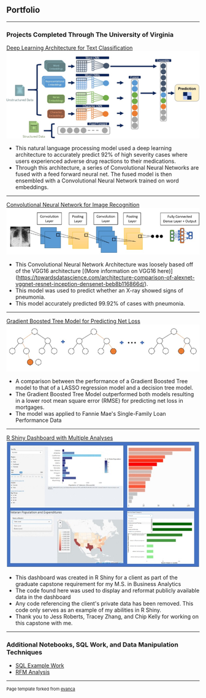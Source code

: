 ## Portfolio

---

### Projects Completed Through The University of Virginia

[Deep Learning Architecture for Text Classification](https://github.com/jas2jn/DeepLearningTextClassification/)
<img src="images/DeepLearningArchitectureImage.jpg?raw=true"/>
- This natural language processing model used a deep learning architecture to accurately predict 92% of high severity cases where users experienced adverse drug reactions to their medications.
- Through this architecture, a series of Convolutional Neural Networks are fused with a feed forward neural net. The fused model is then ensembled with a Convolutional Neural Network trained on word embeddings.
---
[Convolutional Neural Network for Image Recognition](https://github.com/jas2jn/CNN-for-Image-Recognition/)
<img src="images/CNNImage.jpg?raw=true"/>
- This Convolutional Neural Network Architecture was loosely based off of the VGG16 architecture [(More information on VGG16 here)] (https://towardsdatascience.com/architecture-comparison-of-alexnet-vggnet-resnet-inception-densenet-beb8b116866d/).
- This model was used to predict whether an X-ray showed signs of pneumonia. 
- This model accurately predicted 99.92% of cases with pneumonia.
---
[Gradient Boosted Tree Model for Predicting Net Loss](https://github.com/jas2jn/GradientBoostingNetLoss/)
<img src="images/GradientBoosting.jpg?raw=true"/>
- A comparison between the performance of a Gradient Boosted Tree model to that of a LASSO regression model and a decision tree model.
- The Gradient Boosted Tree Model outperformed both models resulting in a lower root mean square error (RMSE) for predicting net loss in mortgages.
- The model was applied to Fannie Mae's Single-Family Loan Performance Data
---
[R Shiny Dashboard with Multiple Analyses](https://github.com/jas2jn/RShinyDashboard/)
<img src="images/RShinyDashboard.jpg?raw=true"/>
- This dashboard was created in R Shiny for a client as part of the graduate capstone requirement for my M.S. in Business Analytics
- The code found here was used to display and reformat publicly available data in the dashboard
- Any code referencing the client's private data has been removed. This code only serves as an example of my abilities in R Shiny.
- Thank you to Jess Roberts, Tracey Zhang, and Chip Kelly for working on this capstone with me.
---

### Additional Notebooks, SQL Work, and Data Manipulation Techniques

- [SQL Example Work](https://github.com/jas2jn/SQL/)
- [RFM Analysis](http://example.com/)


---

<p style="font-size:11px">Page template forked from <a href="https://github.com/evanca/quick-portfolio">evanca</a></p>
<!-- Remove above link if you don't want to attibute -->
